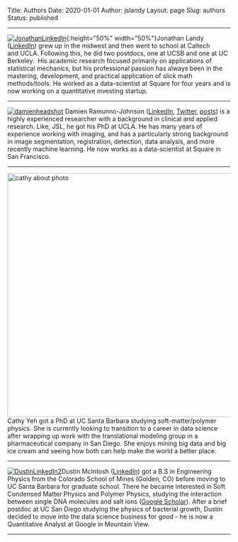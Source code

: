 Title: Authors
Date: 2020-01-01
Author: jslandy
Layout: page
Slug: authors
Status: published

* * * * *

[![JonathanLinkedIn]({static}/wp-content/uploads/2014/12/JonathanLinkedIn.jpg)]({static}/wp-content/uploads/2014/12/JonathanLinkedIn.jpg){:height="50%" width="50%"}Jonathan
Landy ([LinkedIn](https://www.linkedin.com/profile/view?id=259212684))
grew up in the midwest and then went to school at Caltech
and UCLA. Following this, he did two postdocs, one at UCSB and one at
UC Berkeley.  His academic research focused primarily on applications
of statistical mechanics, but his professional passion has always been
in the mastering, development, and practical application of slick math
methods/tools. He worked as a data-scientist at Square for four years
and is now working on a quantitative investing startup.

* * * * *

[![damienheadshot]({static}/wp-content/uploads/2014/12/headshot.jpg)]({static}/wp-content/uploads/2014/12/headshot.jpg)
Damien Ramunno-Johnson
([LinkedIn](https://www.linkedin.com/profile/view?id=60223336&authType=NAME_SEARCH&authToken=LOV_&locale=en_US&trk=tyah2&trkInfo=tarId%3A1420748440448%2Ctas%3Adamien%2Cidx%3A1-1-1),
[Twitter](https://twitter.com/Damienrj),
[posts](http://efavdb.com/author/damienrj/)) is a highly experienced
researcher with a background in clinical and applied research. Like,
JSL, he got his PhD at UCLA. He has many years of experience working
with imaging, and has a particularly strong background in image
segmentation, registration, detection, data analysis, and more
recently machine learning. He now works as a data-scientist at Square
in San Francisco.

* * * * *

<img src="{static}/wp-content/uploads/2014/12/cathy_photo.jpg" alt="cathy about photo" width="550" />
Cathy Yeh got a PhD at UC Santa Barbara studying soft-matter/polymer
physics. She is currently looking to transition to a career in data
science after wrapping up work with the translational modeling group
in a pharmaceutical company in San Diego. She enjoys mining big data
and big ice cream and seeing how both can help make the world a better
place.

* * * * *

[![DustinLinkedIn2]({static}/wp-content/uploads/2014/12/DustinLinkedIn2.png)]({static}/wp-content/uploads/2014/12/DustinLinkedIn2.png)Dustin
McIntosh
([LinkedIn](https://www.linkedin.com/profile/view?id=33554236)) got a
B.S in Engineering Physics from the Colorado School of Mines (Golden,
CO) before moving to UC Santa Barbara for graduate school. There he
became interested in Soft Condensed Matter Physics and Polymer
Physics, studying the interaction between single DNA molecules and
salt ions
([Google Scholar](http://scholar.google.com/citations?user=pw2Vdu0AAAAJ&hl=en)). After
a brief postdoc at UC San Diego studying the physics of bacterial
growth, Dustin decided to move into the data science business for
good - he is now a Quantitative Analyst at Google in Mountain View.

* * * * *
